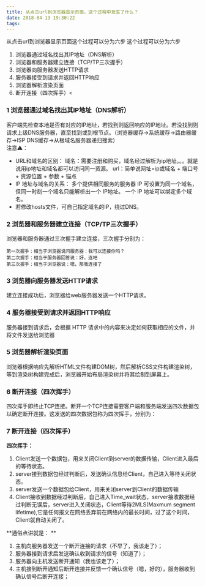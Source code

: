 ```yaml
---
title: 从点击url到浏览器显示页面，这个过程中发生了什么？
date: 2018-04-13 19:30:22
tags:
---
```


从点击url到浏览器显示页面这个过程可以分为六步
<escape><!-- more --></escape>
这个过程可以分为六步

1. 浏览器通过域名找出其IP地址（DNS解析）
2. 浏览器和服务器建立连接（TCP/TP三次握手）
3. 浏览器向服务器发送HTTP请求
4. 服务器接受到请求并返回HTTP响应
5. 浏览器解析渲染页面
6. 断开连接（四次挥手）<

### 1  浏览器通过域名找出其IP地址（DNS解析）

客户端先检查本地是否有对应的IP地址，若找到则返回响应的IP地址。若没找到则请求上级DNS服务器，直至找到或到根节点。（浏览器缓存→系统缓存→路由器缓存→ISP DNS缓存→从根域名服务器递归搜索）  
注意⚠️： 
* URL和域名的区别：
域名：需要注册和购买，域名经过解析为ip地址。。。就是说用ip地址和域名都可以访问同一资源。
url：简单说网址=ip或域名 + 端口号 + 资源位置 + 参数 + 锚点 
* IP 地址与域名的关系：
多个提供相同服务的服务器 IP 可设置为同一个域名，但同一时刻一个域名只能解析出一个 IP地址。
一个 IP 地址可以绑定多个域名。 
* 若修改hosts文件，可自己指定域名的IP，绕过DNS。


### 2  浏览器和服务器建立连接（TCP/TP三次握手）

浏览器和服务器通过三次握手建立连接，三次握手分别为：
```
第一次握手：相当于浏览器说问服务器：我可以连接你吗？
第二次握手：相当于服务器回答说：好，连吧
第三次握手：相当于浏览器说：嗯，那我连接了
```
    

### 3  浏览器向服务器发送HTTP请求

建立连接成功后，浏览器给web服务器发送一个HTTP请求。

### 4  服务器接受到请求并返回HTTP响应

服务器接到请求后，会根据 HTTP 请求中的内容来决定如何获取相应的文件，并将文件发送给浏览器

### 5  浏览器解析渲染页面

浏览器根据响应先解析HTML文件构建DOM树，然后解析CSS文件构建渲染树，等到渲染树构建完成后，浏览器开始布局渲染树并将其绘制到屏幕上。

### 6  断开连接（四次挥手）

四次挥手即终止TCP连接。断开一个TCP连接需要客户端和服务端发送四次数据包以确定断开连接。这发送的四次数据包称为四次挥手，分别为：

### 7  断开连接（四次挥手）
**四次挥手：**
1. Client发送一个数据包，用来关闭Client到server的数据传输，Client进入最后的等待状态。 
2. server接到数据包经过判断后，发送确认信息给Client，自己进入等待关闭状态。 
3. server发送一个数据包给Client，用来关闭server到Client的数据传输 
4. Client接收到数据经过判断后，自己进入Time_wait状态，server接收数据经过判断无误后，server进入关闭状态，Client等待2MLS(Maxmum segment lifetime),它是任何报文在网络丢弃前在网络内的最长时间，过了这个时间，Client就自动关闭了。
    
**通俗点讲就是： **
1. 主机向服务器发送一个断开连接的请求（不早了，我该走了）； 
2. 服务器接到请求后发送确认收到请求的信号（知道了）； 
3. 服务器向主机发送断开通知（我也该走了）； 
4. 主机接到断开通知后断开连接并反馈一个确认信号（嗯，好的），服务器收到确认信号后断开连接；